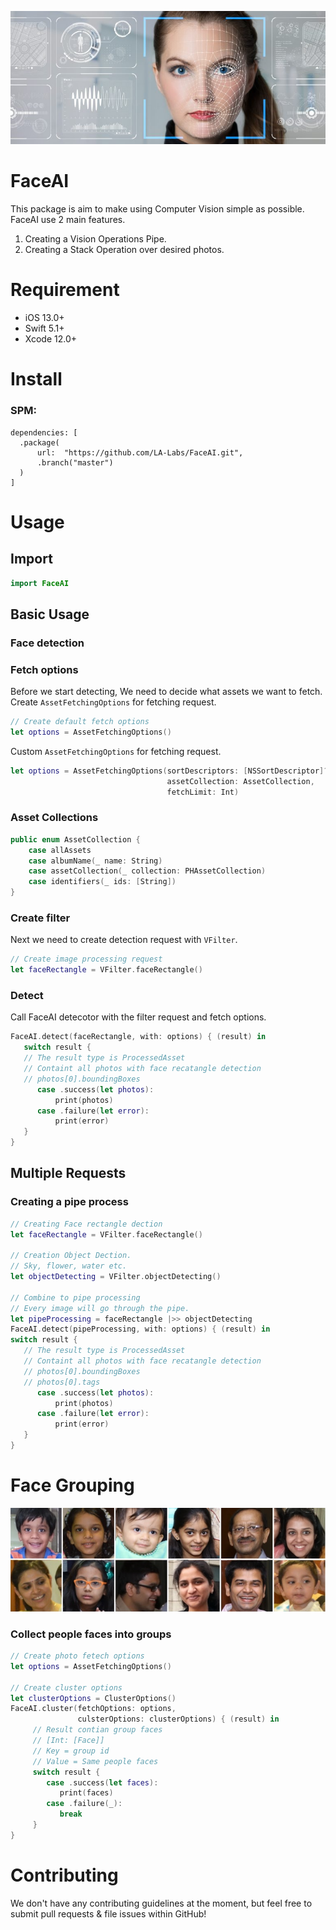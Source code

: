 ![Screenshot](fr2.png)
# FaceAI

This package is aim to make using Computer Vision simple as possible.
FaceAI use 2 main features.
1. Creating a Vision Operations Pipe.
2. Creating a Stack Operation over desired photos.

# Requirement
- iOS 13.0+
- Swift 5.1+
- Xcode 12.0+

# Install
### SPM:
```
dependencies: [
  .package(
      url:  "https://github.com/LA-Labs/FaceAI.git",
      .branch("master")
  )
]
```
# Usage

## Import
```swift 
import FaceAI
```

## Basic Usage
### Face detection 

### Fetch options
Before we start detecting, We need to decide what assets we want to fetch. 
Create ```AssetFetchingOptions``` for fetching request.
```swift 
// Create default fetch options
let options = AssetFetchingOptions()
```

Custom ```AssetFetchingOptions``` for fetching request.
```swift
let options = AssetFetchingOptions(sortDescriptors: [NSSortDescriptor]?,
                                   assetCollection: AssetCollection,
                                   fetchLimit: Int)
```

### Asset Collections
```swift
public enum AssetCollection {
    case allAssets
    case albumName(_ name: String)
    case assetCollection(_ collection: PHAssetCollection)
    case identifiers(_ ids: [String])
}
```

### Create filter
Next we need to create detection request with ```VFilter```. 
```swift 
// Create image processing request
let faceRectangle = VFilter.faceRectangle()
````


### Detect
Call FaceAI detecotor with the filter request and fetch options.
```swift 
FaceAI.detect(faceRectangle, with: options) { (result) in
   switch result {
   // The result type is ProcessedAsset
   // Containt all photos with face recatangle detection
   // photos[0].boundingBoxes
      case .success(let photos):
          print(photos)
      case .failure(let error):
          print(error)
   }
}
```


## Multiple Requests
### Creating a pipe process
```swift
// Creating Face rectangle dection
let faceRectangle = VFilter.faceRectangle()
        
// Creation Object Dection.
// Sky, flower, water etc.
let objectDetecting = VFilter.objectDetecting()

// Combine to pipe processing
// Every image will go through the pipe.
let pipeProcessing = faceRectangle |>> objectDetecting
FaceAI.detect(pipeProcessing, with: options) { (result) in
switch result {
   // The result type is ProcessedAsset
   // Containt all photos with face recatangle detection
   // photos[0].boundingBoxes
   // photos[0].tags
      case .success(let photos):
          print(photos)
      case .failure(let error):
          print(error)
   }
}
```

# Face Grouping

![Screenshot](fg3.png)

### Collect people faces into groups
```swift
// Create photo fetech options
let options = AssetFetchingOptions()
        
// Create cluster options
let clusterOptions = ClusterOptions()
FaceAI.cluster(fetchOptions: options,
               culsterOptions: clusterOptions) { (result) in
     // Result contian group faces
     // [Int: [Face]]
     // Key = group id
     // Value = Same people faces
     switch result {
        case .success(let faces):
           print(faces)
        case .failure(_):
           break
     }
}
```



# Contributing
We don't have any contributing guidelines at the moment, but feel free to submit pull requests & file issues within GitHub!
